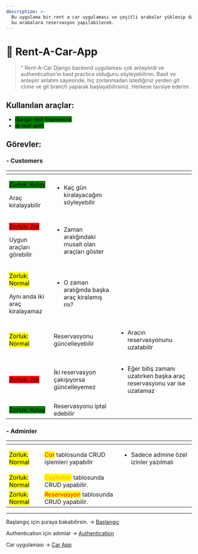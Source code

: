 ```yaml
---
description: >-
  Bu uygulama bir rent a car uygulaması ve çeşitli arabalar yüklenip daha sonra
  bu arabalara reservasyon yapılabilecek.
---
```


# 🚗 Rent-A-Car-App

> " Rent-A-Car Django backend uygulaması çok anlaşılırdı ve authentication'ın best practice olduğunu söyleyebilirim. Basit ve anlaşılır anlatım sayesinde, hiç zorlanmadan istediğiniz yerden git clone ve git branch yaparak başlayabilirsiniz. Herkese tavsiye ederim.

## Kullanılan araçlar:

* &#x20;<mark style="background-color:green;">django-rest-framework</mark>&#x20;
* &#x20;<mark style="background-color:green;">dj-rest-auth</mark>&#x20;

## Görevler:

### - Customers

<table data-view="cards"><thead><tr><th></th><th></th><th></th></tr></thead><tbody><tr><td><p> <mark style="background-color:green;">Zorluk: Kolay</mark> </p><p>Araç kiralayabilir</p></td><td><ul><li>Kaç gün kiralayacağını söyleyebilir</li></ul></td><td></td></tr><tr><td><p> <mark style="background-color:red;">Zorluk: Zor</mark> </p><p>Uygun araçları görebilir</p></td><td><ul><li>Zaman aralığındaki musait olan araçları göster</li></ul></td><td></td></tr><tr><td><p> <mark style="background-color:yellow;">Zorluk: Normal</mark> </p><p>Aynı anda iki araç kiralayamaz</p></td><td><ul><li>O zaman aralığında başka araç kiralamış mı?</li></ul></td><td></td></tr><tr><td> <mark style="background-color:yellow;">Zorluk: Normal</mark>  </td><td>Reservasyonu güncelleyebilir</td><td><ul><li>Aracın reservasyonunu uzatabilir</li></ul></td></tr><tr><td> <mark style="background-color:red;">Zorluk: Zor</mark> </td><td>İki reservasyon çakışıyorsa güncelleyemez</td><td><ul><li>Eğer bitiş zamanı uzatırken başka araç reservasyonu var ise uzatamaz</li></ul></td></tr><tr><td> <mark style="background-color:green;">Zorluk: Kolay</mark> </td><td>Reservasyonu iptal edebilir</td><td></td></tr></tbody></table>

### - Adminler



<table data-view="cards"><thead><tr><th></th><th></th><th></th></tr></thead><tbody><tr><td> <mark style="background-color:yellow;">Zorluk: Normal</mark> </td><td><em><mark style="color:red;">Car</mark></em> tablosunda CRUD işlemleri yapabilir</td><td><ul><li>Sadece admine özel izinler yazılmalı</li></ul></td></tr><tr><td> <mark style="background-color:yellow;">Zorluk: Normal</mark> </td><td><em><mark style="color:orange;">Customer</mark></em> tablosunda CRUD yapabilir.</td><td></td></tr><tr><td> <mark style="background-color:yellow;">Zorluk: Normal</mark> </td><td><em><mark style="color:red;">Reservasyon</mark></em> tablosunda CRUD yapabilir.</td><td></td></tr></tbody></table>



***

Başlangıç için şuraya bakabilirsin. -> [Başlangıç](baslangic.md)

Authentication için adımlar -> [Authentication](authentication/)

Car uygulaması -> [Car App](car-app.md)
